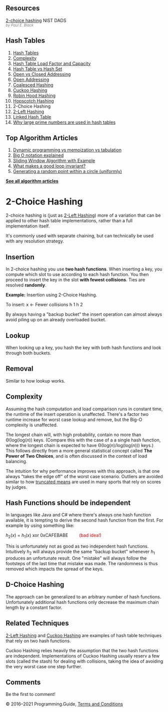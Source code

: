 



## Resources

[2-choice hashing](https://xlinux.nist.gov/dads/HTML/twoChoiceHashing.html) NIST DADS  
<span style="color: grey; font-style: italic; font-size: smaller">by Paul E. Black</span>

## Hash Tables

1.  [Hash Tables](hash-tables.html)
2.  [Complexity](hash-tables-complexity.html)
3.  [Hash Table Load Factor and Capacity](hash-table-load-factor-and-capacity.html)
4.  [Hash Table vs Hash Set](hash-table-vs-hash-set.html)
5.  [Open vs Closed Addressing](hash-tables-open-vs-closed-addressing.html)
6.  [Open Addressing](hash-tables-open-addressing.html)
7.  [Coalesced Hashing](coalesced-hashing.html)
8.  [Cuckoo Hashing](cuckoo-hashing.html)
9.  [Robin Hood Hashing](robin-hood-hashing.html)
10. [Hopscotch Hashing](hopscotch-hashing.html)
11. 2-Choice Hashing
12. [2-Left Hashing](2-left-hashing.html)
13. [Linked Hash Table](linked-hash-table.html)
14. [Why large prime numbers are used in hash tables](prime-numbers-in-hash-tables.html)



## Top Algorithm Articles

1.  [Dynamic programming vs memoization vs tabulation](dynamic-programming-vs-memoization-vs-tabulation.html)
2.  [Big O notation explained](big-o-notation-explained.html)
3.  [Sliding Window Algorithm with Example](sliding-window-example.html)
4.  [What makes a good loop invariant?](what-makes-a-good-loop-invariant.html)
5.  [Generating a random point within a circle (uniformly)](random-point-within-circle.html)

[**See all algorithm articles**](algorithms.html)

# 2-Choice Hashing

2-choice hashing is (just as [2-Left Hashing](2-left-hashing.html)) more of a variation that can be applied to other hash table implementations, rather than a full implementation itself.

It's commonly used with separate chaining, but can technically be used with any resolution strategy.

## Insertion

In 2-choice hashing you use **two hash functions**. When inserting a key, you compute which slot to use according to each hash function. You then proceed to insert the key in the slot **with fewest collisions**. Ties are resolved **randomly**.

**Example:** Insertion using 2-Choice Hashing.

To insert: x ← Fewer collisions h 1 h 2

By always having a "backup bucket" the insert operation can almost always avoid piling up on an already overloaded bucket.

## Lookup

When looking up a key, you hash the key with both hash functions and look through both buckets.

## Removal

Similar to how lookup works.

## Complexity

Assuming the hash computation and load comparison runs in constant time, the runtime of the insert operation is unaffected. There's a factor two runtime increase for worst case lookup and remove, but the Big-O complexity is unaffected.

The longest chain will, with high probability, contain no more than Θ(log(log(_n_)) keys. (Compare this with the case of a a single hash function, where the longest chain is expected to have Θ(log(_n_)/log(log(_n_))) keys.) This follows directly from a more general statistical concept called **The Power of Two Choices**, and is often discussed in the context of load balancing.

The intuition for why performance improves with this approach, is that one always "takes the edge off" of the worst case scenario. Outliers are avoided similar to how [truncated means](https://en.wikipedia.org/wiki/Truncated_mean) are used in many sports that rely on scores by judges.

## Hash Functions should be independent

In languages like Java and C\# where there's always one hash function available, it is tempting to derive the second hash function from the first. For example by using something like:

_h_<sub>2</sub>(_x_) = _h_<sub>1</sub>(_x_) xor 0xCAFEBABE         <span style="color: #c00">(bad idea!)</span>

This is unfortunately not as good as two independent hash functions. Intuitively _h_<sub>2</sub> will always provide the same "backup bucket" whenever _h_<sub>1</sub> produces an unfortunate result. One "mistake" will always follow the footsteps of the last time that mistake was made. The randomness is thus removed which impacts the spread of the keys.

## D-Choice Hashing

The approach can be generalized to an arbitrary number of hash functions. Unfortunately additional hash functions only decrease the maximum chain length by a constant factor.

## Related Techniques

[2-Left Hashing](2-left-hashing.html) and [Cuckoo Hashing](cuckoo-hashing.html) are examples of hash table techniques that rely on two hash functions.

Cuckoo Hashing relies heavily the assumption that the two hash functions are independent. Implementations of Cuckoo Hashing usually reserv a few slots (called the stash) for dealing with collisions, taking the idea of avoiding the very worst case one step further.

## Comments

Be the first to comment!

© 2016–2021 Programming.Guide, [Terms and Conditions](terms-and-conditions.html)
